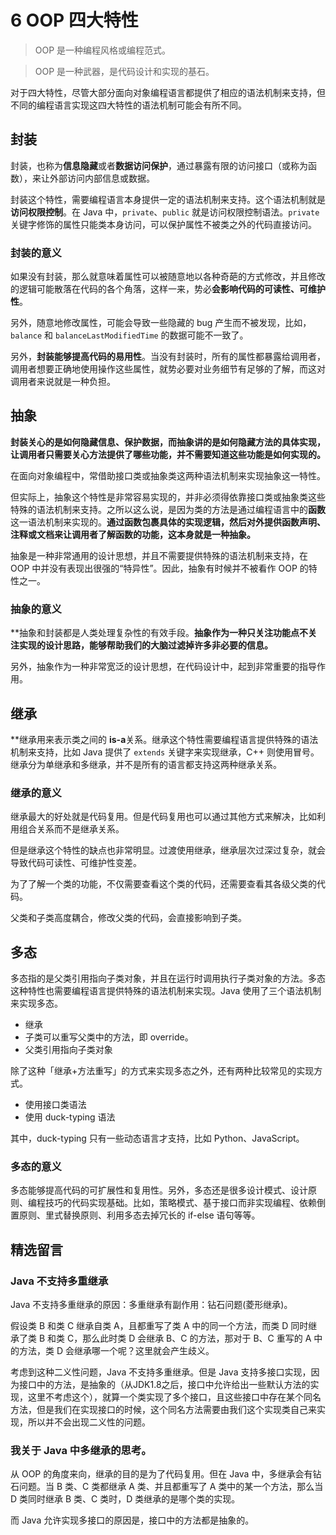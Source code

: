 # 6 OOP 四大特性

> OOP 是一种编程风格或编程范式。

> OOP 是一种武器，是代码设计和实现的基石。

对于四大特性，尽管大部分面向对象编程语言都提供了相应的语法机制来支持，但不同的编程语言实现这四大特性的语法机制可能会有所不同。

## 封装

封装，也称为**信息隐藏**或者**数据访问保护**，通过暴露有限的访问接口（或称为函数），来让外部访问内部信息或数据。

封装这个特性，需要编程语言本身提供一定的语法机制来支持。这个语法机制就是**访问权限控制**。在 Java 中，`private`、`public` 就是访问权限控制语法。`private` 关键字修饰的属性只能类本身访问，可以保护属性不被类之外的代码直接访问。

### 封装的意义

如果没有封装，那么就意味着属性可以被随意地以各种奇葩的方式修改，并且修改的逻辑可能散落在代码的各个角落，这样一来，势必**会影响代码的可读性、可维护性**。

另外，随意地修改属性，可能会导致一些隐藏的 bug 产生而不被发现，比如，`balance` 和 `balanceLastModifiedTime` 的数据可能不一致了。

另外，**封装能够提高代码的易用性**。当没有封装时，所有的属性都暴露给调用者，调用者想要正确地使用操作这些属性，就势必要对业务细节有足够的了解，而这对调用者来说就是一种负担。

## 抽象

**封装关心的是如何隐藏信息、保护数据，而抽象讲的是如何隐藏方法的具体实现，让调用者只需要关心方法提供了哪些功能，并不需要知道这些功能是如何实现的。**

在面向对象编程中，常借助接口类或抽象类这两种语法机制来实现抽象这一特性。

但实际上，抽象这个特性是非常容易实现的，并非必须得依靠接口类或抽象类这些特殊的语法机制来支持。之所以这么说，是因为类的方法是通过编程语言中的**函数**这一语法机制来实现的。**通过函数包裹具体的实现逻辑，然后对外提供函数声明、注释或文档来让调用者了解函数的功能，这本身就是一种抽象。**

抽象是一种非常通用的设计思想，并且不需要提供特殊的语法机制来支持，在 OOP 中并没有表现出很强的“特异性”。因此，抽象有时候并不被看作 OOP 的特性之一。

### 抽象的意义

**抽象和封装都是人类处理复杂性的有效手段。**抽象作为一种只关注功能点不关注实现的设计思路，能够帮助我们的大脑过滤掉许多非必要的信息。**

另外，抽象作为一种非常宽泛的设计思想，在代码设计中，起到非常重要的指导作用。

## 继承

**继承用来表示类之间的 **is-a**关系。继承这个特性需要编程语言提供特殊的语法机制来支持，比如 Java 提供了 `extends` 关键字来实现继承，C++ 则使用冒号。继承分为单继承和多继承，并不是所有的语言都支持这两种继承关系。

### 继承的意义

继承最大的好处就是代码复用。但是代码复用也可以通过其他方式来解决，比如利用组合关系而不是继承关系。

但是继承这个特性的缺点也非常明显。过渡使用继承，继承层次过深过复杂，就会导致代码可读性、可维护性变差。

为了了解一个类的功能，不仅需要查看这个类的代码，还需要查看其各级父类的代码。

父类和子类高度耦合，修改父类的代码，会直接影响到子类。

## 多态

多态指的是父类引用指向子类对象，并且在运行时调用执行子类对象的方法。多态这种特性也需要编程语言提供特殊的语法机制来实现。Java 使用了三个语法机制来实现多态。

* 继承
* 子类可以重写父类中的方法，即 override。
* 父类引用指向子类对象

除了这种「继承+方法重写」的方式来实现多态之外，还有两种比较常见的实现方式。

* 使用接口类语法
* 使用 duck-typing 语法

其中，duck-typing 只有一些动态语言才支持，比如 Python、JavaScript。

### 多态的意义

多态能够提高代码的可扩展性和复用性。另外，多态还是很多设计模式、设计原则、编程技巧的代码实现基础。比如，策略模式、基于接口而非实现编程、依赖倒置原则、里式替换原则、利用多态去掉冗长的 if-else 语句等等。

## 精选留言
### Java 不支持多重继承
Java 不支持多重继承的原因：多重继承有副作用：钻石问题(菱形继承)。

假设类 B 和类 C 继承自类 A，且都重写了类 A 中的同一个方法，而类 D 同时继承了类 B 和类 C，那么此时类 D 会继承 B、C 的方法，那对于 B、C 重写的 A 中的方法，类 D 会继承哪一个呢？这里就会产生歧义。

考虑到这种二义性问题，Java 不支持多重继承。但是 Java 支持多接口实现，因为接口中的方法，是抽象的（从JDK1.8之后，接口中允许给出一些默认方法的实现，这里不考虑这个），就算一个类实现了多个接口，且这些接口中存在某个同名方法，但是我们在实现接口的时候，这个同名方法需要由我们这个实现类自己来实现，所以并不会出现二义性的问题。


### 我关于 Java 中多继承的思考。

从 OOP 的角度来向，继承的目的是为了代码复用。但在 Java 中，多继承会有钻石问题。当 B 类、C 类都继承 A 类、并且都重写了 A 类中的某一个方法，那么当 D 类同时继承 B 类、C 类时，D 类继承的是哪个类的实现。

而 Java 允许实现多接口的原因是，接口中的方法都是抽象的。
